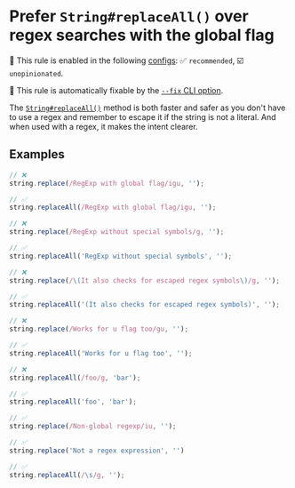 # Prefer `String#replaceAll()` over regex searches with the global flag

💼 This rule is enabled in the following [configs](https://github.com/sindresorhus/eslint-plugin-unicorn#recommended-config): ✅ `recommended`, ☑️ `unopinionated`.

🔧 This rule is automatically fixable by the [`--fix` CLI option](https://eslint.org/docs/latest/user-guide/command-line-interface#--fix).

<!-- end auto-generated rule header -->
<!-- Do not manually modify this header. Run: `npm run fix:eslint-docs` -->

The [`String#replaceAll()`](https://developer.mozilla.org/en-US/docs/Web/JavaScript/Reference/Global_Objects/String/replaceAll) method is both faster and safer as you don't have to use a regex and remember to escape it if the string is not a literal. And when used with a regex, it makes the intent clearer.

## Examples

```js
// ❌
string.replace(/RegExp with global flag/igu, '');

// ✅
string.replaceAll(/RegExp with global flag/igu, '');
```

```js
// ❌
string.replace(/RegExp without special symbols/g, '');

// ✅
string.replaceAll('RegExp without special symbols', '');
```

```js
// ❌
string.replace(/\(It also checks for escaped regex symbols\)/g, '');

// ✅
string.replaceAll('(It also checks for escaped regex symbols)', '');
```

```js
// ❌
string.replace(/Works for u flag too/gu, '');

// ✅
string.replaceAll('Works for u flag too', '');
```

```js
// ❌
string.replaceAll(/foo/g, 'bar');

// ✅
string.replaceAll('foo', 'bar');
```

```js
// ✅
string.replace(/Non-global regexp/iu, '');
```

```js
// ✅
string.replace('Not a regex expression', '')
```

```js
// ✅
string.replaceAll(/\s/g, '');
```
